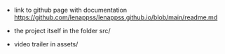 - link to github page with documentation https://github.com/lenappss/lenappss.github.io/blob/main/readme.md

- the project itself in the folder src/

- video trailer in assets/
